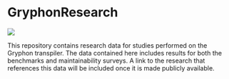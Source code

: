 # GryphonResearch

<img src="https://zenodo.org/badge/DOI/10.5281/zenodo.3489737.svg">

This repository contains research data for studies performed on the Gryphon transpiler. The data contained here includes results for both the benchmarks and maintainability surveys. A link to the research that references this data will be included once it is made publicly available.
